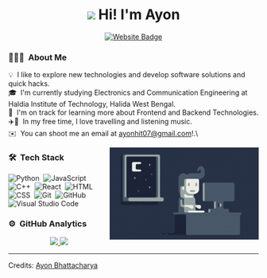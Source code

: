 <div id="hey" align="center">
  <h1>
     <img src="https://media.giphy.com/media/hvRJCLFzcasrR4ia7z/giphy.gif" width=40 />
    Hi!
    I'm Ayon 
  </h1>
</div>

<div id="badges" align="center">
  <a href="mailto:ayonhit07@gmail.com">
    <img src="https://img.shields.io/badge/-Email%20Me-red?style=for-the-badge" alt="Website Badge"/>
  </a>
</div>

<!-- ## 👋 &nbsp;Hey there! I'm Aditya -->

### 👨🏻‍💻 &nbsp;About Me

💡 &nbsp;I like to explore new technologies and develop software solutions and quick hacks.\
🎓 &nbsp;I'm currently studying Electronics and Communication Engineering at Haldia Institute of Technology, Halida West Bengal.\
🌱 &nbsp;I'm on track for learning more about Frontend and Backend Technologies.\
✈️🎵 &nbsp;In my free time, I love travelling and listening music.\
✉️ &nbsp;You can shoot me an email at ayonhit07@gmail.com!.\

<img alt="Night Coding" src="https://raw.githubusercontent.com/AVS1508/AVS1508/master/assets/Night-Coding.gif" align="right"/>

### 🛠 &nbsp;Tech Stack

![Python](https://img.shields.io/badge/-Python-05122A?style=flat&logo=python)&nbsp;
![JavaScript](https://img.shields.io/badge/-JavaScript-05122A?style=flat&logo=javascript)&nbsp;
![C++](https://img.shields.io/badge/-C++-05122A?style=flat&logo=C%2B%2B&logoColor=00599C)&nbsp;
![React](https://img.shields.io/badge/-React-05122A?style=flat&logo=react)&nbsp;
![HTML](https://img.shields.io/badge/-HTML-05122A?style=flat&logo=HTML5)&nbsp;
![CSS](https://img.shields.io/badge/-CSS-05122A?style=flat&logo=CSS3&logoColor=1572B6)&nbsp;
![Git](https://img.shields.io/badge/-Git-05122A?style=flat&logo=git)&nbsp;
![GitHub](https://img.shields.io/badge/-GitHub-05122A?style=flat&logo=github)&nbsp;
![Visual Studio Code](https://img.shields.io/badge/-Visual%20Studio%20Code-05122A?style=flat&logo=visual-studio-code&logoColor=007ACC)&nbsp;

### ⚙️ &nbsp;GitHub Analytics

<p align="center">
<a href="https://github.com/AyonHit07">
  <img height="180em" src="https://github-readme-stats-eight-theta.vercel.app/api?username=AyonHit07&show_icons=true&theme=algolia&include_all_commits=true&count_private=true"/>
  <img height="180em" src="https://github-readme-stats-eight-theta.vercel.app/api/top-langs/?username=AyonHit07&layout=compact&langs_count=8&theme=algolia"/>
</a>
</p>




-----
Credits: [Ayon Bhattacharya](https://github.com/AyonHit07)


<!--
**AyonHit07/AyonHit07** is a ✨ _special_ ✨ repository because its `README.md` (this file) appears on your GitHub profile.

Here are some ideas to get you started:

- 🔭 I’m currently working on ...
- 🌱 I’m currently learning ...
- 👯 I’m looking to collaborate on ...
- 🤔 I’m looking for help with ...
- 💬 Ask me about ...
- 📫 How to reach me: ...
- 😄 Pronouns: ...
- ⚡ Fun fact: ...
-->
